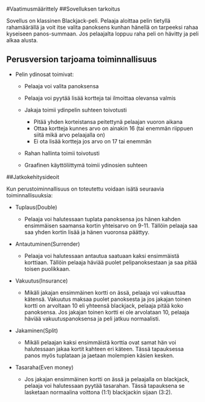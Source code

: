 #Vaatimusmäärittely
##Sovelluksen tarkoitus

Sovellus on klassinen Blackjack-peli. Pelaaja aloittaa pelin tietyllä rahamäärällä ja voit itse valita panoksens kunhan hänellä on
tarpeeksi rahaa kyseiseen panos-summaan. Jos pelaajalta loppuu raha peli on hävitty ja peli alkaa alusta.

## Perusversion tarjoama toiminnallisuus

- Pelin ydinosat toimivat:
  - Pelaaja voi valita panoksensa
  
  - Pelaaja voi pyytää lisää kortteja tai ilmoittaa olevansa valmis
  
  - Jakaja toimii ydinpelin suhteen toivotusti 
    - Pitää yhden korteistansa peitettynä pelaajan vuoron aikana 
    - Ottaa kortteja kunnes arvo on ainakin 16 (tai enemmän riippuen siitä mikä arvo pelaajalla on)
    - Ei ota lisää kortteja jos arvo on 17 tai enemmän
    
  - Rahan hallinta toimii toivotusti
  
  - Graafinen käyttöliittymä toimii ydinosien suhteen
  
##Jatkokehitysideoit

Kun perustoiminnallisuus on toteutettu voidaan isätä seuraavia toiminnallisuuksia:

- Tuplaus(Double)
  - Pelaaja voi halutessaan tuplata panoksensa jos hänen kahden ensimmäisen saamansa kortin yhteisarvo on 9-11. Tällöin pelaaja saa
    saa yhden kortin lisää ja hänen vuoronsa päättyy.
    
- Antautuminen(Surrender)
  - Pelaaja voi halutessaan antautua saatuaan kaksi ensimmäistä korttiaan. Tällöin pelaaja häviää puolet pelipanoksestaan ja saa
    pitää toisen puolikkaan. 
    
- Vakuutus(Insurance)
  - Mikäli jakajan ensimmäinen kortti on ässä, pelaaja voi vakuuttaa kätensä. Vakuutus maksaa puolet panoksesta ja jos jakajan
    toinen kortti on arvoltaan 10 eli yhteensä blackjack, pelaaja pitää koko panoksensa. Jos jakajan toinen kortti ei ole arvolataan
    10, pelaaja häviää vakuutuspanoksensa ja peli jatkuu normaalisti.
    
- Jakaminen(Split)
  - Mikäli pelaajan kaksi ensimmäistä korttia ovat samat hän voi halutessaan jakaa kortit kahteen eri käteen. Tässä tapauksessa
    panos myös tuplataan ja jaetaan molempien käsien kesken.
    
- Tasaraha(Even money)
  - Jos jakajan ensimmäinen kortti on ässä ja pelaajalla on blackjack, pelaaja voi halutessaan pyytää tasarahan. Tässä tapauksena
    se lasketaan normaalina voittona (1:1) blackjackin sijaan (3:2).
